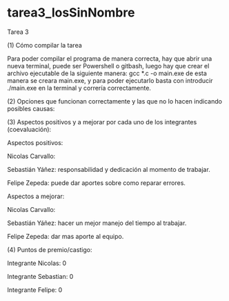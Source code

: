 # tarea3_losSinNombre
Tarea 3

(1) Cómo compilar la tarea

Para poder compilar el programa de manera correcta, hay que abrir una nueva terminal, puede ser Powershell o gitbash, 
luego hay que crear el archivo ejecutable de la siguiente manera:
gcc *.c -o main.exe
de esta manera se creara main.exe, y para poder ejecutarlo basta con introducir ./main.exe en la terminal y correría correctamente.

(2) Opciones que funcionan correctamente y las que no lo hacen indicando posibles causas:


(3) Aspectos positivos y a mejorar por cada uno de los integrantes (coevaluación):

Aspectos positivos:

Nicolas Carvallo:

Sebastián Yáñez: responsabilidad y dedicación al momento de trabajar.

Felipe Zepeda: puede dar aportes sobre como reparar errores.

Aspectos a mejorar:

Nicolas Carvallo: 

Sebastián Yáñez: hacer un mejor manejo del tiempo al trabajar.

Felipe Zepeda: dar mas aporte al equipo.

(4) Puntos de premio/castigo:

Integrante Nicolas: 0

Integrante Sebastian: 0

Integrante Felipe: 0
